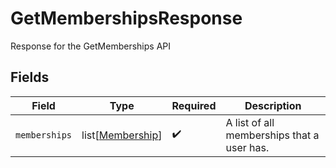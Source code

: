 # GetMembershipsResponse

Response for the GetMemberships API


## Fields

| Field                                                 | Type                                                  | Required                                              | Description                                           |
| ----------------------------------------------------- | ----------------------------------------------------- | ----------------------------------------------------- | ----------------------------------------------------- |
| `memberships`                                         | list[[Membership](../../models/shared/membership.md)] | :heavy_check_mark:                                    | A list of all memberships that a user has.            |